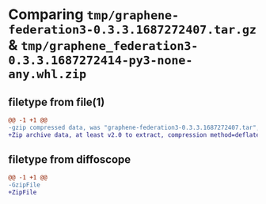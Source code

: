 # Comparing `tmp/graphene-federation3-0.3.3.1687272407.tar.gz` & `tmp/graphene_federation3-0.3.3.1687272414-py3-none-any.whl.zip`

## filetype from file(1)

```diff
@@ -1 +1 @@
-gzip compressed data, was "graphene-federation3-0.3.3.1687272407.tar", last modified: Tue Jun 20 14:46:47 2023, max compression
+Zip archive data, at least v2.0 to extract, compression method=deflate
```

## filetype from diffoscope

```diff
@@ -1 +1 @@
-GzipFile
+ZipFile
```

